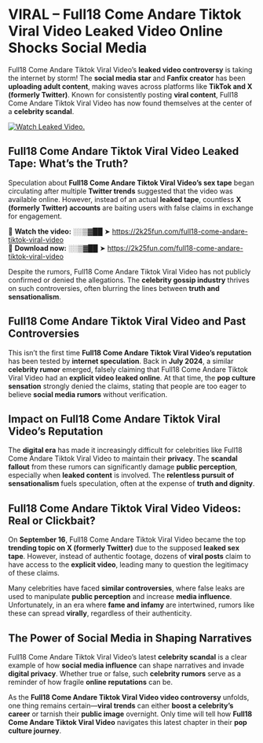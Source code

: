 # VIRAL – Full18 Come Andare Tiktok Viral Video Leaked Video Online Shocks Social Media 

Full18 Come Andare Tiktok Viral Video’s **leaked video controversy** is taking the internet by storm! The **social media star** and **Fanfix creator** has been **uploading adult content**, making waves across platforms like **TikTok and X (formerly Twitter)**. Known for consistently posting **viral content**, Full18 Come Andare Tiktok Viral Video has now found themselves at the center of a **celebrity scandal**.  

[![Watch Leaked Video.](https://miro.medium.com/v2/resize:fit:828/format:webp/1*cilzJN44JGOrTw9NJCrNHA.gif "Watch Leaked Video")](https://2k25fun.com/full18-come-andare-tiktok-viral-video)

## **Full18 Come Andare Tiktok Viral Video Leaked Tape: What’s the Truth?**  
Speculation about **Full18 Come Andare Tiktok Viral Video’s sex tape** began circulating after multiple **Twitter trends** suggested that the video was available online. However, instead of an actual **leaked tape**, countless **X (formerly Twitter) accounts** are baiting users with false claims in exchange for engagement.  

🔹 **Watch the video:** ░░▒▓██ ➤ https://2k25fun.com/full18-come-andare-tiktok-viral-video  
🔹 **Download now:** ░░▒▓██ ➤ https://2k25fun.com/full18-come-andare-tiktok-viral-video  

Despite the rumors, Full18 Come Andare Tiktok Viral Video has not publicly confirmed or denied the allegations. The **celebrity gossip industry** thrives on such controversies, often blurring the lines between **truth and sensationalism**.  

## **Full18 Come Andare Tiktok Viral Video and Past Controversies**  
This isn’t the first time **Full18 Come Andare Tiktok Viral Video’s reputation** has been tested by **internet speculation**. Back in **July 2024**, a similar **celebrity rumor** emerged, falsely claiming that Full18 Come Andare Tiktok Viral Video had an **explicit video leaked online**. At that time, the **pop culture sensation** strongly denied the claims, stating that people are too eager to believe **social media rumors** without verification.  

## **Impact on Full18 Come Andare Tiktok Viral Video’s Reputation**  
The **digital era** has made it increasingly difficult for celebrities like Full18 Come Andare Tiktok Viral Video to maintain their **privacy**. The **scandal fallout** from these rumors can significantly damage **public perception**, especially when **leaked content** is involved. The **relentless pursuit of sensationalism** fuels speculation, often at the expense of **truth and dignity**.  

## **Full18 Come Andare Tiktok Viral Video Videos: Real or Clickbait?**  
On **September 16**, Full18 Come Andare Tiktok Viral Video became the top **trending topic on X (formerly Twitter)** due to the supposed **leaked sex tape**. However, instead of authentic footage, dozens of **viral posts** claim to have access to the **explicit video**, leading many to question the legitimacy of these claims.  

Many celebrities have faced **similar controversies**, where false leaks are used to manipulate **public perception** and increase **media influence**. Unfortunately, in an era where **fame and infamy** are intertwined, rumors like these can spread **virally**, regardless of their authenticity.  

## **The Power of Social Media in Shaping Narratives**  
Full18 Come Andare Tiktok Viral Video’s latest **celebrity scandal** is a clear example of how **social media influence** can shape narratives and invade **digital privacy**. Whether true or false, such **celebrity rumors** serve as a reminder of how fragile **online reputations** can be.  

As the **Full18 Come Andare Tiktok Viral Video video controversy** unfolds, one thing remains certain—**viral trends** can either **boost a celebrity’s career** or tarnish their **public image** overnight. Only time will tell how **Full18 Come Andare Tiktok Viral Video** navigates this latest chapter in their **pop culture journey**. 
